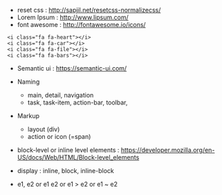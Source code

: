 - reset css : http://sapjil.net/resetcss-normalizecss/
- Lorem Ipsum : http://www.lipsum.com/
- font awesome : http://fontawesome.io/icons/

```
<i class="fa fa-heart"></i>
<i class="fa fa-car"></i>
<i class="fa fa-file"></i>
<i class="fa fa-bars"></i>
```
- Semantic ui : https://semantic-ui.com/
- Naming
    - main, detail, navigation
    - task, task-item, action-bar, toolbar, 
- Markup
    - layout (div)
    - action  or icon (=span) 

- block-level or inline level elements : https://developer.mozilla.org/en-US/docs/Web/HTML/Block-level_elements
- display : inline, block, inline-block
- e1, e2 or e1 e2 or e1 > e2 or e1 ~ e2